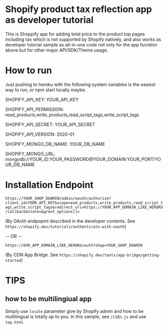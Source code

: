 # Shopify product tax reflection app as developer tutorial
This is Shoppify app for adding total price to the product top pages including tax which is not supported by Shopify natively, and 
also works as developer tutorial sample as all-in-one code not only for the app fucntion above but for other major API/SDK/Theme usage.

# How to run
Just pushing to heroku with the following system variables is the easiest way to run, or npm start locally maybe.

SHOPIFY_API_KEY:        YOUR_API_KEY

SHOPIFY_API_PERMISSION: read_products,write_products,read_script_tags,write_script_tags

SHOPIFY_API_SECRET:     YOUR_API_SECRET

SHOPIFY_API_VERSION:    2020-01

SHOPIFY_MONGO_DB_NAME:  YOUR_DB_NAME

SHOPIFY_MONGO_URL:      mongodb://YOUR_ID:YOUR_PASSWORD@YOUR_DOMAIN:YOUR_PORT/YOUR_DB_NAME

# Installation Endpoint
`https://YOUR_SHOP_DOAMIN/admin/oauth/authorize?client_id=YOUR_API_KEY&scope=ead_products,write_products,read_script_tags,write_script_tags&redirect_uri=https://YOUR_APP_DOMAIN_LIKE_HEROKU/callback&state=&grant_options[]=` 

(By OAoth endpopint described in the developer contents. See `https://shopify.dev/tutorials/authenticate-with-oauth`)

-- OR --

`https://OUR_APP_DOMAIN_LIKE_HEROKU/auth?shop=YOUR_SHOP_DOAMIN` 

(By CDN App Bridge. See `https://shopify.dev/tools/app-bridge/getting-started`)

# TIPS
## how to be multilingiual app
Simply use `locale` parameter give by Shopify admin and how to be multilingual is totally up to you. 
In this sample, see `/i18n.js` and use `top.html`.
